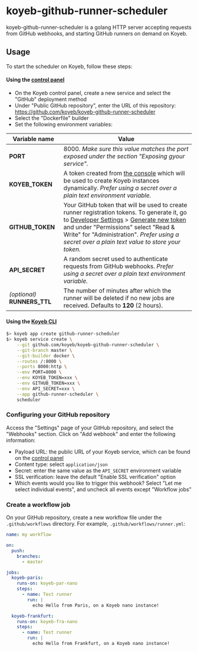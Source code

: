 # koyeb-github-runner-scheduler

koyeb-github-runner-scheduler is a golang HTTP server accepting requests from GitHub webhooks, and starting GitHub runners on demand on Koyeb.

## Usage

To start the scheduler on Koyeb, follow these steps:

#### Using the [control panel](https://app.koyeb.com/)

* On the Koyeb control panel, create a new service and select the "GitHub" deployment method
* Under "Public GitHub repository", enter the URL of this repository: https://github.com/koyeb/koyeb-github-runner-scheduler
* Select the "Dockerfile" builder
* Set the following environment variables:

| Variable name | Value |
|---------------|-------|
| **PORT** | 8000. *Make sure this value matches the port exposed under the section "Exposing gyour service".*
| **KOYEB_TOKEN** | A token created from [the console](https://app.koyeb.com/user/settings/api) which will be used to create Koyeb instances dynamically. *Prefer using a secret over a plain text environment variable.*
| **GITHUB_TOKEN** | Your GitHub token that will be used to create runner registration tokens. To generate it, go to [Developer Settings](https://github.com/settings/tokens?type=beta) > [Generate new token](https://github.com/settings/personal-access-tokens/new) and under "Permissions" select "Read & Write" for "Administration". *Prefer using a secret over a plain text value to store your token.*
| **API_SECRET** | A random secret used to authenticate requests from GitHub webhooks. *Prefer using a secret over a plain text environment variable.*
| *(optional)* **RUNNERS_TTL** | The number of minutes after which the runner will be deleted if no new jobs are received. Defaults to **120** (2 hours).

#### Using the [Koyeb CLI](https://github.com/koyeb/koyeb-cli)

```bash
$> koyeb app create github-runner-scheduler
$> koyeb service create \
    --git github.com/koyeb/koyeb-github-runner-scheduler \
    --git-branch master \
    --git-builder docker \
    --routes /:8000 \
    --ports 8000:http \
    --env PORT=8000 \
    --env KOYEB_TOKEN=xxx \
    --env GITHUB_TOKEN=xxx \
    --env API_SECRET=xxx \
    --app github-runner-scheduler \
    scheduler
```

### Configuring your GitHub repository

Access the "Settings" page of your GitHub repository, and select the "Webhooks" section. Click on "Add webhook" and enter the following information:

* Payload URL: the public URL of your Koyeb service, which can be found on the [control panel](https://app.koyeb.com)
* Content type: select `application/json`
* Secret: enter the same value as the `API_SECRET` environment variable
* SSL verification: leave the default "Enable SSL verification" option
* Which events would you like to trigger this webhook? Select "Let me select individual events", and uncheck all events except "Workflow jobs"

### Create a workflow job

On your GitHub repository, create a new workflow file under the `.github/workflows` directory. For example, `.github/workflows/runner.yml`:

```yaml
name: my workflow

on:
  push:
    branches:
      - master

jobs:
  koyeb-paris:
    runs-on: koyeb-par-nano
    steps:
      - name: Test runner
        run: |
          echo Hello from Paris, on a Koyeb nano instance!

  koyeb-frankfurt:
    runs-on: koyeb-fra-nano
    steps:
      - name: Test runner
        run: |
          echo Hello from Frankfurt, on a Koyeb nano instance!
```